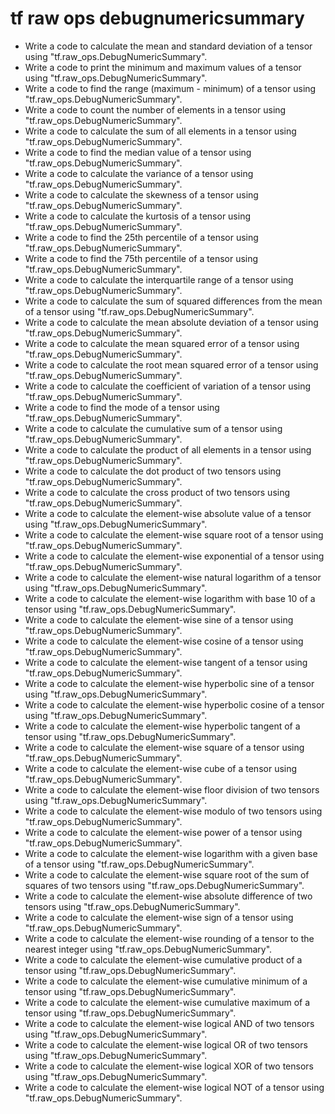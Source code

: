 # tf raw ops debugnumericsummary

- Write a code to calculate the mean and standard deviation of a tensor using "tf.raw_ops.DebugNumericSummary".
- Write a code to print the minimum and maximum values of a tensor using "tf.raw_ops.DebugNumericSummary".
- Write a code to find the range (maximum - minimum) of a tensor using "tf.raw_ops.DebugNumericSummary".
- Write a code to count the number of elements in a tensor using "tf.raw_ops.DebugNumericSummary".
- Write a code to calculate the sum of all elements in a tensor using "tf.raw_ops.DebugNumericSummary".
- Write a code to find the median value of a tensor using "tf.raw_ops.DebugNumericSummary".
- Write a code to calculate the variance of a tensor using "tf.raw_ops.DebugNumericSummary".
- Write a code to calculate the skewness of a tensor using "tf.raw_ops.DebugNumericSummary".
- Write a code to calculate the kurtosis of a tensor using "tf.raw_ops.DebugNumericSummary".
- Write a code to find the 25th percentile of a tensor using "tf.raw_ops.DebugNumericSummary".
- Write a code to find the 75th percentile of a tensor using "tf.raw_ops.DebugNumericSummary".
- Write a code to calculate the interquartile range of a tensor using "tf.raw_ops.DebugNumericSummary".
- Write a code to calculate the sum of squared differences from the mean of a tensor using "tf.raw_ops.DebugNumericSummary".
- Write a code to calculate the mean absolute deviation of a tensor using "tf.raw_ops.DebugNumericSummary".
- Write a code to calculate the mean squared error of a tensor using "tf.raw_ops.DebugNumericSummary".
- Write a code to calculate the root mean squared error of a tensor using "tf.raw_ops.DebugNumericSummary".
- Write a code to calculate the coefficient of variation of a tensor using "tf.raw_ops.DebugNumericSummary".
- Write a code to find the mode of a tensor using "tf.raw_ops.DebugNumericSummary".
- Write a code to calculate the cumulative sum of a tensor using "tf.raw_ops.DebugNumericSummary".
- Write a code to calculate the product of all elements in a tensor using "tf.raw_ops.DebugNumericSummary".
- Write a code to calculate the dot product of two tensors using "tf.raw_ops.DebugNumericSummary".
- Write a code to calculate the cross product of two tensors using "tf.raw_ops.DebugNumericSummary".
- Write a code to calculate the element-wise absolute value of a tensor using "tf.raw_ops.DebugNumericSummary".
- Write a code to calculate the element-wise square root of a tensor using "tf.raw_ops.DebugNumericSummary".
- Write a code to calculate the element-wise exponential of a tensor using "tf.raw_ops.DebugNumericSummary".
- Write a code to calculate the element-wise natural logarithm of a tensor using "tf.raw_ops.DebugNumericSummary".
- Write a code to calculate the element-wise logarithm with base 10 of a tensor using "tf.raw_ops.DebugNumericSummary".
- Write a code to calculate the element-wise sine of a tensor using "tf.raw_ops.DebugNumericSummary".
- Write a code to calculate the element-wise cosine of a tensor using "tf.raw_ops.DebugNumericSummary".
- Write a code to calculate the element-wise tangent of a tensor using "tf.raw_ops.DebugNumericSummary".
- Write a code to calculate the element-wise hyperbolic sine of a tensor using "tf.raw_ops.DebugNumericSummary".
- Write a code to calculate the element-wise hyperbolic cosine of a tensor using "tf.raw_ops.DebugNumericSummary".
- Write a code to calculate the element-wise hyperbolic tangent of a tensor using "tf.raw_ops.DebugNumericSummary".
- Write a code to calculate the element-wise square of a tensor using "tf.raw_ops.DebugNumericSummary".
- Write a code to calculate the element-wise cube of a tensor using "tf.raw_ops.DebugNumericSummary".
- Write a code to calculate the element-wise floor division of two tensors using "tf.raw_ops.DebugNumericSummary".
- Write a code to calculate the element-wise modulo of two tensors using "tf.raw_ops.DebugNumericSummary".
- Write a code to calculate the element-wise power of a tensor using "tf.raw_ops.DebugNumericSummary".
- Write a code to calculate the element-wise logarithm with a given base of a tensor using "tf.raw_ops.DebugNumericSummary".
- Write a code to calculate the element-wise square root of the sum of squares of two tensors using "tf.raw_ops.DebugNumericSummary".
- Write a code to calculate the element-wise absolute difference of two tensors using "tf.raw_ops.DebugNumericSummary".
- Write a code to calculate the element-wise sign of a tensor using "tf.raw_ops.DebugNumericSummary".
- Write a code to calculate the element-wise rounding of a tensor to the nearest integer using "tf.raw_ops.DebugNumericSummary".
- Write a code to calculate the element-wise cumulative product of a tensor using "tf.raw_ops.DebugNumericSummary".
- Write a code to calculate the element-wise cumulative minimum of a tensor using "tf.raw_ops.DebugNumericSummary".
- Write a code to calculate the element-wise cumulative maximum of a tensor using "tf.raw_ops.DebugNumericSummary".
- Write a code to calculate the element-wise logical AND of two tensors using "tf.raw_ops.DebugNumericSummary".
- Write a code to calculate the element-wise logical OR of two tensors using "tf.raw_ops.DebugNumericSummary".
- Write a code to calculate the element-wise logical XOR of two tensors using "tf.raw_ops.DebugNumericSummary".
- Write a code to calculate the element-wise logical NOT of a tensor using "tf.raw_ops.DebugNumericSummary".